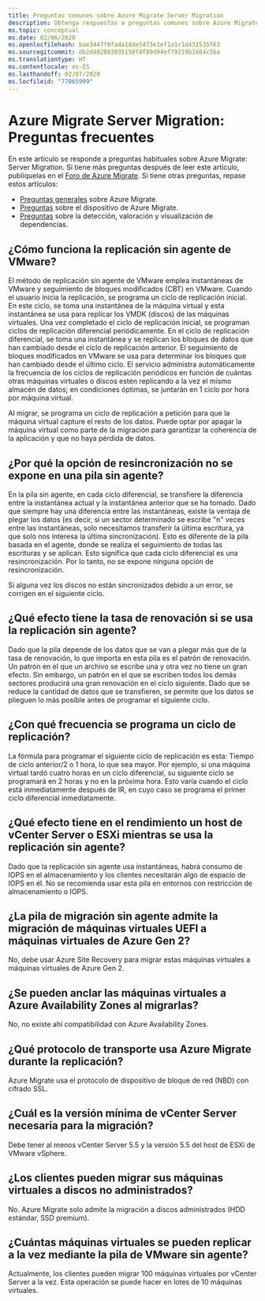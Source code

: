 ```yaml
---
title: Preguntas comunes sobre Azure Migrate Server Migration
description: Obtenga respuestas a preguntas comunes sobre Azure Migrate Server Migration.
ms.topic: conceptual
ms.date: 02/06/2020
ms.openlocfilehash: bae3447f0fada18de5473e1ef1a1c1d431535f63
ms.sourcegitcommit: db2d402883035150f4f89d94ef79219b1604c5ba
ms.translationtype: HT
ms.contentlocale: es-ES
ms.lasthandoff: 02/07/2020
ms.locfileid: "77065999"
---
```

# <a name="azure-migrate-server-migration-common-questions"></a>Azure Migrate Server Migration: Preguntas frecuentes

En este artículo se responde a preguntas habituales sobre Azure Migrate: Server Migration. Si tiene más preguntas después de leer este artículo, publíquelas en el [Foro de Azure Migrate](https://aka.ms/AzureMigrateForum). Si tiene otras preguntas, repase estos artículos:

- [Preguntas generales](resources-faq.md) sobre Azure Migrate.
- [Preguntas](common-questions-appliance.md) sobre el dispositivo de Azure Migrate.
- [Preguntas](common-questions-discovery-assessment.md) sobre la detección, valoración y visualización de dependencias.


## <a name="how-does-agentless-vmware-replication-work"></a>¿Cómo funciona la replicación sin agente de VMware?

El método de replicación sin agente de VMware emplea instantáneas de VMware y seguimiento de bloques modificados (CBT) en VMware. Cuando el usuario inicia la replicación, se programa un ciclo de replicación inicial. En este ciclo, se toma una instantánea de la máquina virtual y esta instantánea se usa para replicar los VMDK (discos) de las máquinas virtuales. Una vez completado el ciclo de replicación inicial, se programan ciclos de replicación diferencial periódicamente. En el ciclo de replicación diferencial, se toma una instantánea y se replican los bloques de datos que han cambiado desde el ciclo de replicación anterior. El seguimiento de bloques modificados en VMware se usa para determinar los bloques que han cambiado desde el último ciclo.
El servicio administra automáticamente la frecuencia de los ciclos de replicación periódicos en función de cuántas otras máquinas virtuales o discos estén replicando a la vez el mismo almacén de datos; en condiciones óptimas, se juntarán en 1 ciclo por hora por máquina virtual.

Al migrar, se programa un ciclo de replicación a petición para que la máquina virtual capture el resto de los datos. Puede optar por apagar la máquina virtual como parte de la migración para garantizar la coherencia de la aplicación y que no haya pérdida de datos.

## <a name="why-is-the-resynchronization-option-not-exposed-in-agentless-stack"></a>¿Por qué la opción de resincronización no se expone en una pila sin agente?

En la pila sin agente, en cada ciclo diferencial, se transfiere la diferencia entre la instantánea actual y la instantánea anterior que se ha tomado. Dado que siempre hay una diferencia entre las instantáneas, existe la ventaja de plegar los datos (es decir, si un sector determinado se escribe "n" veces entre las instantáneas, solo necesitamos transferir la última escritura, ya que solo nos interesa la última sincronización). Esto es diferente de la pila basada en el agente, donde se realiza el seguimiento de todas las escrituras y se aplican. Esto significa que cada ciclo diferencial es una resincronización. Por lo tanto, no se expone ninguna opción de resincronización. 

Si alguna vez los discos no están sincronizados debido a un error, se corrigen en el siguiente ciclo. 

## <a name="what-is-the-impact-of-churn-rate-if-i-use-agentless-replication"></a>¿Qué efecto tiene la tasa de renovación si se usa la replicación sin agente?

Dado que la pila depende de los datos que se van a plegar más que de la tasa de renovación, lo que importa en esta pila es el patrón de renovación. Un patrón en el que un archivo se escribe una y otra vez no tiene un gran efecto. Sin embargo, un patrón en el que se escriben todos los demás sectores producirá una gran renovación en el ciclo siguiente. Dado que se reduce la cantidad de datos que se transfieren, se permite que los datos se plieguen lo más posible antes de programar el siguiente ciclo.  

## <a name="how-frequently-is-a-replication-cycle-scheduled"></a>¿Con qué frecuencia se programa un ciclo de replicación?

La fórmula para programar el siguiente ciclo de replicación es esta: Tiempo de ciclo anterior/2 o 1 hora, lo que sea mayor. Por ejemplo, si una máquina virtual tardó cuatro horas en un ciclo diferencial, su siguiente ciclo se programará en 2 horas y no en la próxima hora. Esto varía cuando el ciclo está inmediatamente después de IR, en cuyo caso se programa el primer ciclo diferencial inmediatamente.

## <a name="what-is-the-impact-on-performance-of-vcenter-server-or-esxi-host-while-using-agentless-replication"></a>¿Qué efecto tiene en el rendimiento un host de vCenter Server o ESXi mientras se usa la replicación sin agente?

Dado que la replicación sin agente usa instantáneas, habrá consumo de IOPS en el almacenamiento y los clientes necesitarán algo de espacio de IOPS en él. No se recomienda usar esta pila en entornos con restricción de almacenamiento o IOPS.

## <a name="does-agentless-migration-stack-support-migration-of-uefi-vms-to-azure-gen-2-vms"></a>¿La pila de migración sin agente admite la migración de máquinas virtuales UEFI a máquinas virtuales de Azure Gen 2?

No, debe usar Azure Site Recovery para migrar estas máquinas virtuales a máquinas virtuales de Azure Gen 2. 

## <a name="can-i-pin-my-vms-to-azure-availability-zones-when-i-migrate"></a>¿Se pueden anclar las máquinas virtuales a Azure Availability Zones al migrarlas?

No, no existe ahí compatibilidad con Azure Availability Zones.

## <a name="which-transport-protocol-is-used-by-azure-migrate-during-replication"></a>¿Qué protocolo de transporte usa Azure Migrate durante la replicación?

Azure Migrate usa el protocolo de dispositivo de bloque de red (NBD) con cifrado SSL.

## <a name="what-is-the-minimum-vcenter-server-version-required-for-migration"></a>¿Cuál es la versión mínima de vCenter Server necesaria para la migración?

Debe tener al menos vCenter Server 5.5 y la versión 5.5 del host de ESXi de VMware vSphere.

## <a name="can-customers-migrate-their-vms-to-unmanaged-disks"></a>¿Los clientes pueden migrar sus máquinas virtuales a discos no administrados?

No. Azure Migrate solo admite la migración a discos administrados (HDD estándar, SSD premium).

## <a name="how-many-vms-can-replicate-simultaneously-using-agentless-vmware-stack"></a>¿Cuántas máquinas virtuales se pueden replicar a la vez mediante la pila de VMware sin agente?

Actualmente, los clientes pueden migrar 100 máquinas virtuales por vCenter Server a la vez. Esta operación se puede hacer en lotes de 10 máquinas virtuales.





